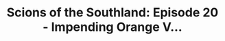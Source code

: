 ---
layout: post
title: "Scions of the Southland: Episode 20 - Impending Orange V..."
description: "After a long, dark offseason, football is finally upon..."
permalink: https://www.fromtherumbleseat.com/2019/8/26/20832348/scions-of-the-southland-episode-20-impending-orange-valley-clemson-georgia-tech-college-football-acc
---